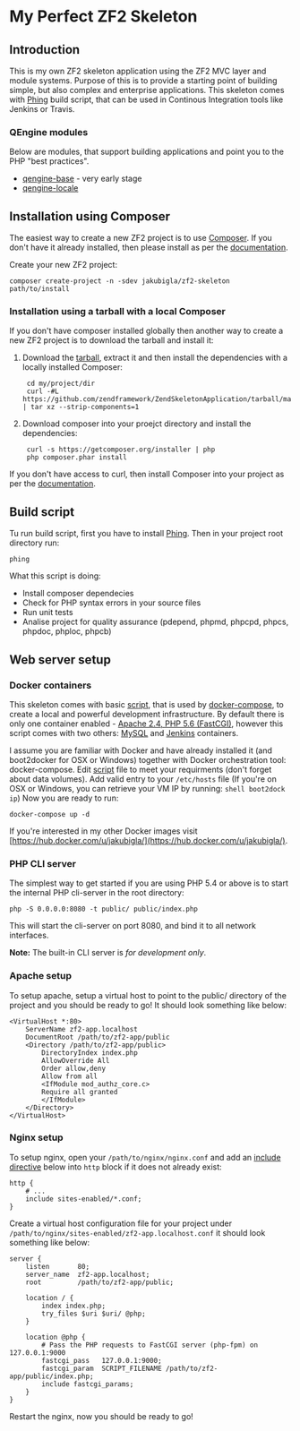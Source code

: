 My Perfect ZF2 Skeleton
=======================

Introduction
------------
This is my own ZF2 skeleton application using the ZF2 MVC layer and module systems. Purpose of this is to provide a starting point of building simple, but also complex and enterprise applications. This skeleton comes with [Phing](https://www.phing.info) build script, that can be used in Continous Integration tools like Jenkins or Travis.

### QEngine modules
Below are modules, that support building applications and point you to the PHP "best practices".
* [qengine-base](https://github.com/jakubigla/qengine-base) - very early stage
* [qengine-locale](https://github.com/jakubigla/qengine-locale)

Installation using Composer
---------------------------

The easiest way to create a new ZF2 project is to use [Composer](https://getcomposer.org/). If you don't have it already installed, then please install as per the [documentation](https://getcomposer.org/doc/00-intro.md).


Create your new ZF2 project:

    composer create-project -n -sdev jakubigla/zf2-skeleton path/to/install



### Installation using a tarball with a local Composer

If you don't have composer installed globally then another way to create a new ZF2 project is to download the tarball and install it:

1. Download the [tarball](https://github.com/zendframework/ZendSkeletonApplication/tarball/master), extract it and then install the dependencies with a locally installed Composer:

        cd my/project/dir
        curl -#L https://github.com/zendframework/ZendSkeletonApplication/tarball/master | tar xz --strip-components=1
    

2. Download composer into your proejct directory and install the dependencies:

        curl -s https://getcomposer.org/installer | php
        php composer.phar install

If you don't have access to curl, then install Composer into your project as per the [documentation](https://getcomposer.org/doc/00-intro.md).


Build script
----------------
Tu run build script, first you have to install [Phing](https://www.phing.info). Then in your project root directory run:
```shell
phing 
```

What this script is doing:
* Install composer dependecies
* Check for PHP syntax errors in your source files
* Run unit tests
* Analise project for quality assurance (pdepend, phpmd, phpcpd, phpcs, phpdoc, phploc, phpcb)


Web server setup
----------------

### Docker containers

This skeleton comes with basic [script](docker-compose.yml), that is used by [docker-compose](https://docs.docker.com/compose/), to create a local and powerful development infrastructure. By default there is only one container enabled - [Apache 2.4, PHP 5.6 (FastCGI)](https://hub.docker.com/u/jakubigla/apache-php-dev), however this script comes with two others: [MySQL](https://registry.hub.docker.com/_/mysql/) and [Jenkins](https://registry.hub.docker.com/u/jakubigla/jenkins-php/) containers. 

I assume you are familiar with Docker and have already installed it (and boot2docker for OSX or Windows) together with Docker orchestration tool: docker-compose. Edit [script](docker-compose.yml) file to meet your requirments (don't forget about data volumes). Add valid entry to your ```/etc/hosts``` file (If you're on OSX or Windows, you can retrieve your VM IP by running: ```shell boot2dock ip```) Now you are ready to run:

```shell 
docker-compose up -d
```
If you're interested in my other Docker images visit [https://hub.docker.com/u/jakubigla/](https://hub.docker.com/u/jakubigla/).

### PHP CLI server

The simplest way to get started if you are using PHP 5.4 or above is to start the internal PHP cli-server in the root
directory:

    php -S 0.0.0.0:8080 -t public/ public/index.php

This will start the cli-server on port 8080, and bind it to all network
interfaces.

**Note:** The built-in CLI server is *for development only*.

### Apache setup

To setup apache, setup a virtual host to point to the public/ directory of the
project and you should be ready to go! It should look something like below:

    <VirtualHost *:80>
        ServerName zf2-app.localhost
        DocumentRoot /path/to/zf2-app/public
        <Directory /path/to/zf2-app/public>
            DirectoryIndex index.php
            AllowOverride All
            Order allow,deny
            Allow from all
            <IfModule mod_authz_core.c>
            Require all granted
            </IfModule>
        </Directory>
    </VirtualHost>

### Nginx setup

To setup nginx, open your `/path/to/nginx/nginx.conf` and add an
[include directive](http://nginx.org/en/docs/ngx_core_module.html#include) below
into `http` block if it does not already exist:

    http {
        # ...
        include sites-enabled/*.conf;
    }


Create a virtual host configuration file for your project under `/path/to/nginx/sites-enabled/zf2-app.localhost.conf`
it should look something like below:

    server {
        listen       80;
        server_name  zf2-app.localhost;
        root         /path/to/zf2-app/public;

        location / {
            index index.php;
            try_files $uri $uri/ @php;
        }

        location @php {
            # Pass the PHP requests to FastCGI server (php-fpm) on 127.0.0.1:9000
            fastcgi_pass   127.0.0.1:9000;
            fastcgi_param  SCRIPT_FILENAME /path/to/zf2-app/public/index.php;
            include fastcgi_params;
        }
    }

Restart the nginx, now you should be ready to go!
